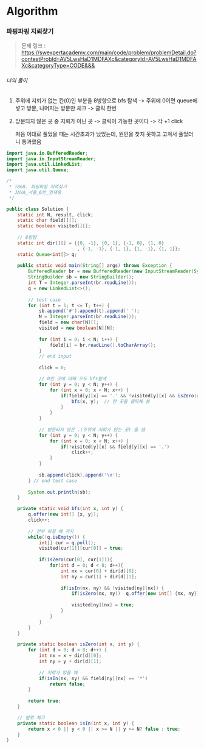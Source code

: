 # Algorithm

### 파핑파핑 지뢰찾기

> 문제 링크 : https://swexpertacademy.com/main/code/problem/problemDetail.do?contestProbId=AV5LwsHaD1MDFAXc&categoryId=AV5LwsHaD1MDFAXc&categoryType=CODE&&&



###### 나의 풀이

 1. 주위에 지뢰가 없는 칸(0)인 부분을 8방향으로 bfs 탐색 -> 주위에 0이면 queue에 넣고 방문, 나머지는 방문만 체크 -> 클릭 한번
 2. 방문되지 않은 곳 중 지뢰가 아닌 곳 -> 클릭이 가능한 곳이다 -> 각 +1 click

    처음 이대로 풀었을 때는 시간초과가 났었는데, 원인을 찾지 못하고 고쳐서 풀었더니 통과했음



~~~java
import java.io.BufferedReader;
import java.io.InputStreamReader;
import java.util.LinkedList;
import java.util.Queue;

/*
 * 1868. 파핑파핑 지뢰찾기
 * JAVA_서울_6반_엄재웅
 */

public class Solution {
	static int N, result, click;
	static char field[][];
	static boolean visited[][];
	
	// 8방향
	static int dir[][] = {{0, -1}, {0, 1}, {-1, 0}, {1, 0}
						  , {-1, -1}, {-1, 1}, {1, -1}, {1, 1}};
	static Queue<int[]> q;
	
	public static void main(String[] args) throws Exception {
		BufferedReader br = new BufferedReader(new InputStreamReader(System.in));
		StringBuilder sb = new StringBuilder();
		int T = Integer.parseInt(br.readLine());
		q = new LinkedList<>();
		
		// test case
		for (int t = 1; t <= T; t++) {
			sb.append('#').append(t).append(' ');
			N = Integer.parseInt(br.readLine());
			field = new char[N][];
			visited = new boolean[N][N];
			
			for (int i = 0; i < N; i++) {
				field[i] = br.readLine().toCharArray();
			}
			// end input
			
			click = 0;

			// 0인 곳에 대해 모두 bfs탐색
			for (int y = 0; y < N; y++) {
				for (int x = 0; x < N; x++) {
					if(field[y][x] == '.' && !visited[y][x] && isZero(x, y)) {
						bfs(x, y);	// 한 곳을 클릭해 봄
					}
				}
			}
			
			// 방문되지 않은 .(주위에 지뢰가 있는 곳) 을 셈
			for (int y = 0; y < N; y++) {
				for (int x = 0; x < N; x++) {
					if(!visited[y][x] && field[y][x] == '.')
						click++;
				}
			}
			
			sb.append(click).append('\n');
		} // end test case
		
		System.out.println(sb);
	}

	private static void bfs(int x, int y) {
		q.offer(new int[] {x, y});
		click++;
		
		// 전부 퍼질 때 까지
		while(!q.isEmpty()) {
			int[] cur = q.poll();
			visited[cur[1]][cur[0]] = true;
			
			if(isZero(cur[0], cur[1])){
				for(int d = 0; d < 8; d++){
					int nx = cur[0] + dir[d][0];
					int ny = cur[1] + dir[d][1];
					
					if(isIn(nx, ny) && !visited[ny][nx]) {
						if(isZero(nx, ny))	q.offer(new int[] {nx, ny});
						
						visited[ny][nx] = true;
					}
				}
			}
		}
	}

	private static boolean isZero(int x, int y) {
		for (int d = 0; d < 8; d++) {
			int nx = x + dir[d][0];
			int ny = y + dir[d][1];
			
			// 지뢰가 있을 때
			if(isIn(nx, ny) && field[ny][nx] == '*')
				return false;
		}
		
		return true;
	}

	// 범위 체크
	private static boolean isIn(int x, int y) {
		return x < 0 || y < 0 || x >= N || y >= N? false : true;
	}
}
~~~
